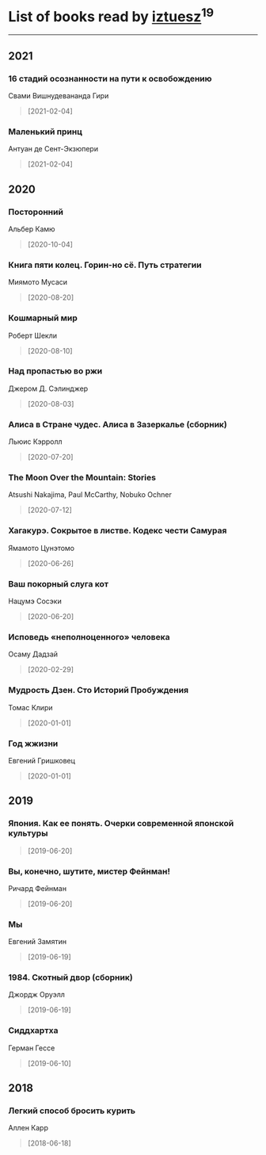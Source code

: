 # List of books read by [iztuesz](https://plus.google.com/u/0/100877468102766148730/)<sup>19</sup>
---

## 2021

### 16 стадий осознанности на пути к освобождению
Свами Вишнудевананда Гири
> [2021-02-04] 


### Маленький принц
Антуан де Сент-Экзюпери
> [2021-02-04] 



## 2020

### Посторонний
Альбер Камю
> [2020-10-04] 


### Книга пяти колец. Горин-но сё. Путь стратегии
Миямото Мусаси
> [2020-08-20] 


### Кошмарный мир
Роберт Шекли
> [2020-08-10] 


### Над пропастью во ржи
Джером Д. Сэлинджер
> [2020-08-03] 


### Алиса в Стране чудес. Алиса в Зазеркалье (сборник)
Льюис Кэрролл
> [2020-07-20] 


### The Moon Over the Mountain: Stories
Atsushi Nakajima, Paul McCarthy, Nobuko Ochner
> [2020-07-12] 


### Хагакурэ. Сокрытое в листве. Кодекс чести Самурая
Ямамото Цунэтомо
> [2020-06-26] 


### Ваш покорный слуга кот
Нацумэ Сосэки
> [2020-06-20] 


### Исповедь «неполноценного» человека
Осаму Дадзай
> [2020-02-29] 


### Мудрость Дзен. Сто Историй Пробуждения
Томас Клири
> [2020-01-01] 


### Год жжизни
Евгений Гришковец
> [2020-01-01] 



## 2019

### Япония. Как ее понять. Очерки современной японской культуры
> [2019-06-20] 


### Вы, конечно, шутите, мистер Фейнман!
Ричард Фейнман
> [2019-06-20] 


### Мы
Евгений Замятин
> [2019-06-19] 


### 1984. Скотный двор (сборник)
Джордж Оруэлл
> [2019-06-19] 


### Сиддхартха
Герман Гессе
> [2019-06-10] 



## 2018

### Легкий способ бросить курить
Аллен Карр
> [2018-06-18] 



